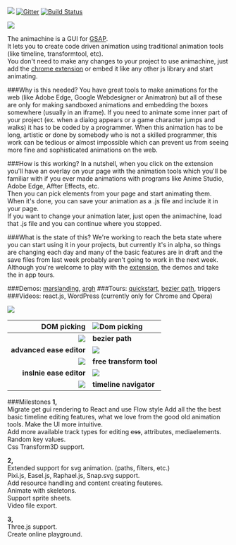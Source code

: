 ![](https://img.shields.io/badge/stability-experimental-orange.svg?style=flat-square)
[![Gitter](https://badges.gitter.im/Join%20Chat.svg)](https://gitter.im/animachine/animachine?utm_source=badge&utm_medium=badge&utm_campaign=pr-badge&utm_content=badge)
[![Build Status](https://travis-ci.org/animachine/animachine.svg)](https://travis-ci.org/animachine/animachine)

<img src="http://s9.postimg.org/mqolutoxb/amheader.png">

The animachine is a GUI for [GSAP].  
It lets you to create code driven animation using traditional animation tools (like timeline, transformtool, etc).  
You don't need to make any changes to your project to use animachine, just add the [chrome extension][extension] or embed it like any other js library and start animating.

###Why is this needed?
You have great tools to make animations for the web (like Adobe Edge, Google Webdesigner or Animatron) but all of these are only for making sandboxed animations and embedding the boxes somewhere (usually in an iframe). If you need to animate some inner part of your project (ex. when a dialog appears or a game character jumps and walks) it has to be coded by a programmer. When this animation has to be long, artistic or done by somebody who is not a skilled programmer, this work can be tedious or almost impossible which can prevent us from seeing more fine and sophisticated animations on the web.

###How is this working?
In a nutshell, when you click on the extension you'll have an overlay on your page with the animation tools which you'll be familiar with if you ever made animations with programs like Anime Studio, Adobe Edge, Affter Effects, etc.  
Then you can pick elements from your page and start animating them.
When it's done, you can save your animation as a .js file and include it in your page.  
If you want to change your animation later, just open the animachine, load that .js file and you can continue where you stopped.  

###What is the state of this?
We're working to reach the beta state where you can start using it in your projects, but currently it's in alpha, so things are changing each day and many of the basic features are in draft and the save files from last week probably aren't going to work in the next week. Although you're welcome to play with the [extension], the demos and take the in app tours.

###Demos: [marslanding][demo-marspolip], [argh][demo-argh]
###Tours:  [quickstart][tour-quickstart], [bezier path][tour-bezier], triggers
###Videos:  react.js, WordPress
(currently only for Chrome and Opera)

<img src="http://i.imgur.com/9X2xUfz.png">


**DOM picking**   | ![Dom picking](http://i.imgur.com/LPCj6jp.gif)
-------------:|:-------------
![](http://i.imgur.com/LjBruea.gif) | **bezier path**
**advanced ease editor**   | ![](http://i.imgur.com/fZhQcc6.gif)
![](http://zippy.gfycat.com/IndolentBowedBustard.gif) | **free transform tool**
**inslnie ease editor**   | ![](http://i.imgur.com/hRiwrS2.gif) 
![](http://i.imgur.com/d9K7DpQ.gif) | **timeline navigator**

###Milestones
**1,**  
Migrate get gui rendering to React and use Flow style
Add all the the best basic timeline editing features, what we love from the good old animation tools. 
Make the UI more intuitive.  
Add more available track types for editing ~~css~~, attributes, mediaelements.  
Random key values.  
Css Transform3D support.  

**2,**  
Extended support for svg animation. (paths, filters, etc.)  
Pixi.js, Easel.js, Raphael.js, Snap.svg support.  
Add resource handling and content creating feuteres.  
Animate with skeletons.  
Support sprite sheets.  
Video file export.  


**3,**  
Three.js support.  
Create online playground.  

[extension]: https://chrome.google.com/webstore/detail/animachine/gpnfomkfgajaojpakbkikiekmajeojgd
[demo-marspolip]: http://animachine.github.io/animachine/demos/marspolip/
[demo-argh]: http://animachine.github.io/animachine/demos/argh/
[tour-quickstart]: http://animachine.github.io/animachine/tours/quickstart/
[tour-bezier]: http://animachine.github.io/animachine/tours/bezier/
[GSAP]: http://greensock.com/
